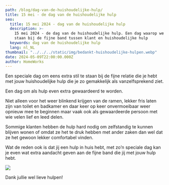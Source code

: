 ```yaml
---
path: /blog/dag-van-de-huishoudelijke-hulp/
title: 15 mei - de dag van de huishoudelijke hulp
seo:
  title: 15 mei 2024 - dag van de huishoudelijke hulp
  description: >-
    15 mei 2024 - de dag van de huishoudelijke hulp. Een dag waarop we even stil
    staan bij de fijne band tussen klant en huishoudelijke hulp
  keywords: dag van de huishoudelijke hulp
  lang: nl_NL
thumbnail: "../../../static/img/bedankt-huishoudelijke-hulpen.webp"
date: 2024-05-09T22:00:00.000Z
author: HomeWorks
---
```


Een speciale dag om eens extra stil te staan bij de fijne relatie die je hebt met jouw huishoudelijke hulp die je zo gemakkelijk als vanzelfsprekend ziet.

Een dag om als hulp even extra gewaardeerd te worden.

Niet alleen voor het weer blinkend krijgen van de ramen, lekker fris laten zijn van toilet en badkamer en daar keer op keer onvermoeibaar weer opnieuw mee te beginnen maar vaak ook als gewaardeerde persoon met wie velen lief en leed delen.

Sommige klanten hebben de hulp hard nodig om zelfstandig te kunnen blijven wonen of omdat ze het te druk hebben met ander zaken dan wel dat ze het gewoon lekker comfortabel vinden.

Wat de reden ook is dat jij een hulp in huis hebt, met zo’n speciale dag kan je even wat extra aandacht geven aan de fijne band die jij met jouw hulp hebt.

![](/bedankt-huishoudelijke-hulpen.webp)

Dank jullie wel lieve hulpen!
